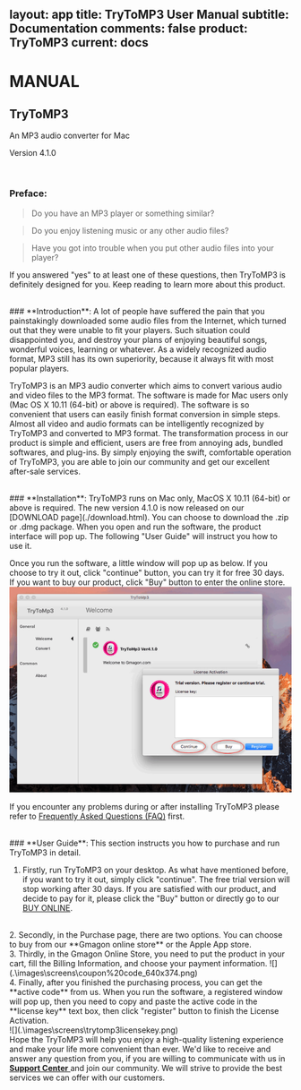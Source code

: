 layout: app
title: TryToMP3 User Manual
subtitle: Documentation
comments: false
product: TryToMP3
current: docs
---

# MANUAL
## TryToMP3
An MP3 audio converter for Mac

Version 4.1.0

<br>

 ### **Preface**:

>Do you have an MP3 player or something similar?

>Do you enjoy listening music or any other audio files?

>Have you got into trouble when you put other audio files into your player?

  If you answered "yes" to at least one of these questions, then TryToMP3 is definitely designed for you. Keep reading to learn more about this product. 

<br>
 ### **Introduction**:
A lot of people have suffered the pain that you painstakingly downloaded some audio files from the Internet, which turned out that they were unable to fit your players. Such situation could disappointed you, and destroy your plans of enjoying beautiful songs, wonderful voices, learning or whatever. As a widely recognized audio format, MP3 still has its own superiority, because it always fit with most popular players.

TryToMP3 is an MP3 audio converter which aims to convert various audio and video files to the MP3 format. The software is made for Mac users only (Mac OS X 10.11 (64-bit) or above is required). The software is so convenient that users can easily finish format conversion in simple steps. Almost all video and audio formats can be intelligently recognized by TryToMP3 and converted to MP3 format. The transformation process in our product is simple and efficient, users are free from annoying ads, bundled softwares, and plug-ins. By simply enjoying the swift, comfortable operation of TryToMP3, you are able to join our community and get our excellent after-sale services.  

<br>
### **Installation**:
TryToMP3 runs on Mac only, MacOS X 10.11 (64-bit) or above is required. The new version 4.1.0 is now released on our [DOWNLOAD page](./download.html). You can choose to download the .zip or .dmg package. When you open and run the software, the product interface will pop up. The following "User Guide" will instruct you how to use it. 

 Once you run the software, a little window will pop up as below. If you choose to try it out, click "continue" button, you can try it for free 30 days. If you want to buy our product, click "Buy" button to enter the online store. 
![](.\images\screens\trytomp3.png) 

If you encounter any problems during or after installing TryToMP3 please refer to [Frequently Asked Questions (FAQ)](./faq.html) first.

<br>
### **User Guide**:
This section instructs you how to purchase and run TryToMP3 in detail. 
 
1. Firstly, run TryToMP3 on your desktop. As what have mentioned before, if you want to try it out, simply click "continue". The free trial version will stop working after 30 days. If you are satisfied with our product, and decide to pay for it, please click the "Buy" button or directly go to our [BUY ONLINE](./buy.html).
<br>
2. Secondly, in the Purchase page, there are two options. You can choose to buy from our **Gmagon online store** or the Apple App store. 
<br>
3. Thirdly, in the Gmagon Online Store, you need to put the product in your cart, fill the Billing Information, and choose your payment information.
![](.\images\screens\coupon%20code_640x374.png)
<br>
4. Finally, after you finished the purchasing process, you can get the **active code** from us. When you run the software, a registered window will pop up, then you need to copy and paste the active code in the **license key** text box, then click "register" button to finish the License Activation.
<br>
![](.\images\screens\trytomp3licensekey.png)
<br>
Hope the TryToMP3 will help you enjoy a high-quality listening experience and make your life more convenient than ever. We'd like to receive and answer any question from you, if you are willing to communicate with us in<a href="https://gitter.im/Gmagon/support" target="_blank" rel="nofollow me noopener noreferrer"> <strong>Support Center</strong> </a> and join our community. We will strive to provide the best services we can offer with our customers. 

